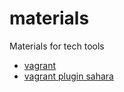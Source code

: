 # materials
Materials for tech tools

- [vagrant](vagrant/vagrant.md)
- [vagrant plugin sahara](vagrant/vagrant_pulugin_sahara.md)
